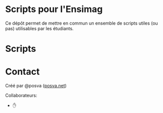 Scripts pour l'Ensimag
===

Ce dépôt permet de mettre en commun un ensemble de scripts utiles (ou pas) utilisables par les étudiants.

# Scripts


# Contact

Créé par @posva ([posva.net](http://posva.net))

Collaborateurs:

* :hand:

